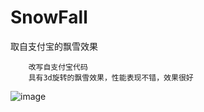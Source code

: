 # SnowFall
取自支付宝的飘雪效果


		改写自支付宝代码
		具有3d旋转的飘雪效果，性能表现不错，效果很好
		


![image](https://github.com/smallnew/SnowFall/raw/master/snowfall.gif)


